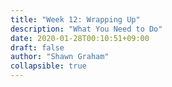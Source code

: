 ```yaml
---
title: "Week 12: Wrapping Up"
description: "What You Need to Do"
date: 2020-01-28T00:10:51+09:00
draft: false
author: "Shawn Graham"
collapsible: true
---
```

